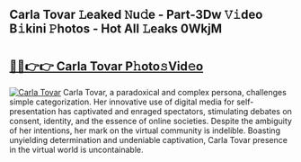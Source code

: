 ## Carla Tovar 𝙻eaked 𝙽u𝚍e - Part-3Dw 𝚅𝚒deo B𝚒kini 𝙿hotos - Hot All 𝙻eaks 0WkjM

# <h2><a href="http://ld6zsv0.urlbe.top/?page=Carla+Tovar">🔗🔗👉👉 Carla Tovar P𝚑oto𝚜Vid𝚎o</a></h2>

[![Carla Tovar](https://i.imgur.com/eBuTRDB.gif)](http://ld6zsv0.urlbe.top/?page=Carla+Tovar)
Carla Tovar, a paradoxical and complex persona, challenges simple categorization. Her innovative use of digital media for self-presentation has captivated and enraged spectators, stimulating debates on consent, identity, and the essence of online societies. Despite the ambiguity of her intentions, her mark on the virtual community is indelible. Boasting unyielding determination and undeniable captivation, Carla Tovar presence in the virtual world is uncontainable.
